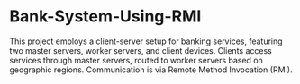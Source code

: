 # Bank-System-Using-RMI
This project employs a client-server setup for banking services, featuring two master servers, worker servers, and client devices. Clients access services through master servers, routed to worker servers based on geographic regions. Communication is via Remote Method Invocation (RMI).
